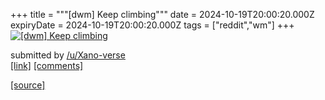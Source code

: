 +++
title = """[dwm] Keep climbing"""
date = 2024-10-19T20:00:20.000Z
expiryDate = 2024-10-19T20:00:20.000Z
tags = ["reddit","wm"]
+++
[![[dwm] Keep climbing](https://b.thumbs.redditmedia.com/JFuYNgCCpAC3IbiUUe_2hKenhcwUBFGK7mbS2h5QxKE.jpg "[dwm] Keep climbing")](https://www.reddit.com/r/unixporn/comments/1g7hb3f/dwm_keep_climbing/)

submitted by [/u/Xano-verse](https://www.reddit.com/user/Xano-verse)  
[\[link\]](https://www.reddit.com/gallery/1g7hb3f) [\[comments\]](https://www.reddit.com/r/unixporn/comments/1g7hb3f/dwm_keep_climbing/)

[[source]](https://www.reddit.com/r/unixporn/comments/1g7hb3f/dwm_keep_climbing/)

